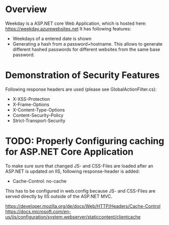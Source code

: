 # Overview
Weekday is a ASP.NET core Web Application, which is hosted here: https://weekday.azurewebsites.net
It has following features:
* Weekdays of a entered date is shown
* Generating a hash from a password+hostname. This allows to generate different hashed passwords for different websites from the same base password.

# Demonstration of Security Features
Following response headers are used (please see GlobalActionFilter.cs):
* X-XSS-Protection
* X-Frame-Options
* X-Content-Type-Options
* Content-Security-Policy
* Strict-Transport-Security

# TODO: Properly Configuring caching for ASP.NET Core Application
To make sure sure that changed JS- and CSS-Files are loaded after an ASP.NET is updated on IIS,
following response-header is added:
* Cache-Control: no-cache

This has to be configured in web.config because JS- and CSS-Files are served directly by IIS outside of the ASP.NET MVC.

https://developer.mozilla.org/de/docs/Web/HTTP/Headers/Cache-Control
https://docs.microsoft.com/en-us/iis/configuration/system.webserver/staticcontent/clientcache

